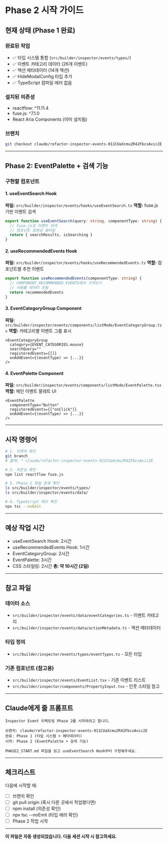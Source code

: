 # Phase 2 시작 가이드

## 현재 상태 (Phase 1 완료)

### 완료된 작업
- ✅ 타입 시스템 통합 (`src/builder/inspector/events/types/`)
- ✅ 이벤트 카테고리 데이터 (26개 이벤트)
- ✅ 액션 메타데이터 (14개 액션)
- ✅ HideModalConfig 타입 추가
- ✅ TypeScript 컴파일 에러 없음

### 설치된 의존성
- reactflow: ^11.11.4
- fuse.js: ^7.1.0
- React Aria Components (이미 설치됨)

### 브랜치
```bash
git checkout claude/refactor-inspector-events-011CUaXcmu2R42FbcxAvic2E
```

---

## Phase 2: EventPalette + 검색 기능

### 구현할 컴포넌트

#### 1. useEventSearch Hook
**파일:** `src/builder/inspector/events/hooks/useEventSearch.ts`
**역할:** fuse.js 기반 이벤트 검색
```typescript
export function useEventSearch(query: string, componentType: string) {
  // fuse.js로 이벤트 검색
  // 컴포넌트 호환성 필터링
  return { searchResults, isSearching }
}
```

#### 2. useRecommendedEvents Hook
**파일:** `src/builder/inspector/events/hooks/useRecommendedEvents.ts`
**역할:** 컴포넌트별 추천 이벤트
```typescript
export function useRecommendedEvents(componentType: string) {
  // COMPONENT_RECOMMENDED_EVENTS에서 가져오기
  // 사용률 데이터 포함
  return recommendedEvents
}
```

#### 3. EventCategoryGroup Component
**파일:** `src/builder/inspector/events/components/listMode/EventCategoryGroup.tsx`
**역할:** 카테고리별 이벤트 그룹 표시
```tsx
<EventCategoryGroup
  category={EVENT_CATEGORIES.mouse}
  searchQuery=""
  registeredEvents={[]}
  onAddEvent={(eventType) => {...}}
/>
```

#### 4. EventPalette Component
**파일:** `src/builder/inspector/events/components/listMode/EventPalette.tsx`
**역할:** 메인 이벤트 팔레트 UI
```tsx
<EventPalette
  componentType="Button"
  registeredEvents={["onClick"]}
  onAddEvent={(eventType) => {...}}
/>
```

---

## 시작 명령어

```bash
# 1. 브랜치 확인
git branch
# 출력: * claude/refactor-inspector-events-011CUaXcmu2R42FbcxAvic2E

# 2. 의존성 확인
npm list reactflow fuse.js

# 3. Phase 1 파일 존재 확인
ls src/builder/inspector/events/types/
ls src/builder/inspector/events/data/

# 4. TypeScript 에러 확인
npx tsc --noEmit
```

---

## 예상 작업 시간

- useEventSearch Hook: 2시간
- useRecommendedEvents Hook: 1시간
- EventCategoryGroup: 2시간
- EventPalette: 3시간
- CSS 스타일링: 2시간
**총: 약 10시간 (2일)**

---

## 참고 파일

### 데이터 소스
- `src/builder/inspector/events/data/eventCategories.ts` - 이벤트 카테고리
- `src/builder/inspector/events/data/actionMetadata.ts` - 액션 메타데이터

### 타입 정의
- `src/builder/inspector/events/types/eventTypes.ts` - 모든 타입

### 기존 컴포넌트 (참고용)
- `src/builder/inspector/events/EventList.tsx` - 기존 이벤트 리스트
- `src/builder/inspector/components/PropertyInput.tsx` - 인풋 스타일 참고

---

## Claude에게 줄 프롬프트

```
Inspector Event 리팩토링 Phase 2를 시작하려고 합니다.

브랜치: claude/refactor-inspector-events-011CUaXcmu2R42FbcxAvic2E
완료: Phase 1 (타입 시스템 + 메타데이터)
시작: Phase 2 (EventPalette + 검색 기능)

PHASE2_START.md 파일을 읽고 useEventSearch Hook부터 구현해주세요.
```

---

## 체크리스트

다음에 시작할 때:
- [ ] 브랜치 확인
- [ ] git pull origin (혹시 다른 곳에서 작업했다면)
- [ ] npm install (의존성 확인)
- [ ] npx tsc --noEmit (타입 에러 확인)
- [ ] Phase 2 작업 시작

---

**이 파일은 자동 생성되었습니다. 다음 세션 시작 시 참고하세요.**
